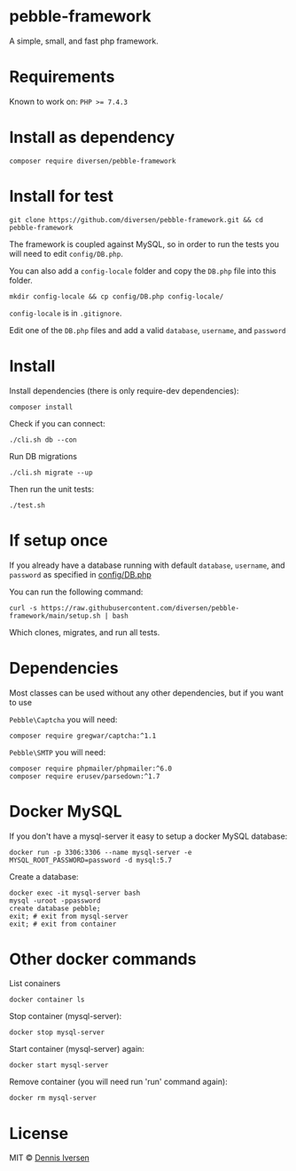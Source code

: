 # pebble-framework

A simple, small, and fast php framework. 

# Requirements

Known to work on:  `PHP >= 7.4.3`

# Install as dependency

    composer require diversen/pebble-framework

# Install for test

    git clone https://github.com/diversen/pebble-framework.git && cd pebble-framework

The framework is coupled against MySQL, so in order to run the tests you will need to edit `config/DB.php`.

You can also add a `config-locale` folder and copy the `DB.php` file into this folder. 

    mkdir config-locale && cp config/DB.php config-locale/

`config-locale` is in `.gitignore`. 

Edit one of the `DB.php` files and add a valid `database`, `username`, and `password`

# Install

Install dependencies (there is only require-dev dependencies):

    composer install
    
Check if you can connect:

    ./cli.sh db --con

Run DB migrations

    ./cli.sh migrate --up

Then run the unit tests:

    ./test.sh

# If setup once

If you already have a database running with default `database`, `username`, and `password` as specified
in [config/DB.php](config/DB.php)

You can run the following command: 

    curl -s https://raw.githubusercontent.com/diversen/pebble-framework/main/setup.sh | bash

Which clones, migrates, and run all tests.

# Dependencies

Most classes can be used without any other dependencies, but if you want to use

`Pebble\Captcha` you will need:

    composer require gregwar/captcha:^1.1

`Pebble\SMTP` you will need:

    composer require phpmailer/phpmailer:^6.0
    composer require erusev/parsedown:^1.7

# Docker MySQL

If you don't have a mysql-server it easy to setup a docker MySQL database:

    docker run -p 3306:3306 --name mysql-server -e MYSQL_ROOT_PASSWORD=password -d mysql:5.7

Create a database:

    docker exec -it mysql-server bash
    mysql -uroot -ppassword
    create database pebble;
    exit; # exit from mysql-server 
    exit; # exit from container

# Other docker commands

List conainers 

    docker container ls

Stop container (mysql-server):

    docker stop mysql-server

Start container (mysql-server) again:

    docker start mysql-server

Remove container (you will need run 'run' command again):

    docker rm mysql-server

# License

MIT © [Dennis Iversen](https://github.com/diversen)

